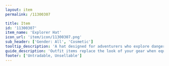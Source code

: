 ```yaml
---
layout: item
permalink: /11300307

title: Item
id: '11300307'
item_name: 'Explorer Hat'
icon_url: 'item/icon/11300307.png'
sub_header: ['Gender: All', 'Cosmetic']
tooltip_description: 'A hat designed for adventurers who explore dangerous areas.'
guide_description: 'Outfit items replace the look of your gear when equipped.'
footer: ['Untradable, Unsellable']
---
```

